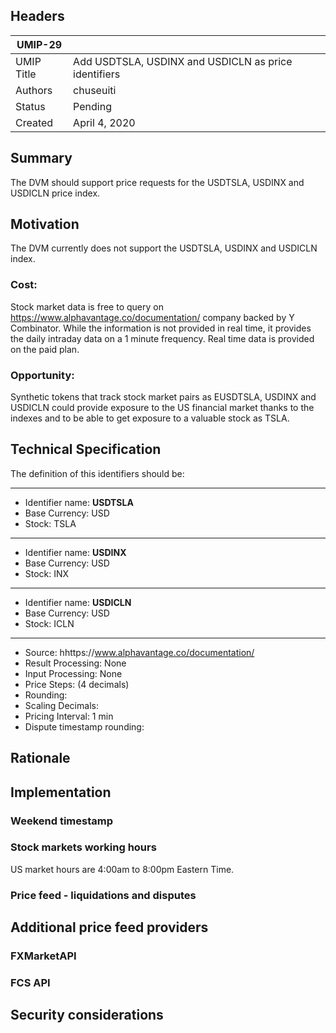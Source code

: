 ## Headers
| UMIP-29    |                                                          |
|------------|----------------------------------------------------------|
| UMIP Title | Add USDTSLA, USDINX and USDICLN as price identifiers     |
| Authors    | chuseuiti                                                |
| Status     | Pending                                                  |
| Created    | April 4, 2020                                            |

## Summary
The DVM should support price requests for the USDTSLA, USDINX and USDICLN price index.

## Motivation
The DVM currently does not support the USDTSLA, USDINX and USDICLN index.

### Cost: 
Stock market data is free to query on https://www.alphavantage.co/documentation/ company backed by Y Combinator. While the information is not provided in real time, it provides the daily intraday data on a 1 minute frequency. Real time data is provided on the paid plan.

### Opportunity: 
Synthetic tokens that track stock market pairs as EUSDTSLA, USDINX and USDICLN could provide exposure to the US financial market thanks to the indexes and to be able to get exposure to a valuable stock as TSLA. 

## Technical Specification

The definition of this identifiers should be:

-----------------------------------------
- Identifier name: **USDTSLA**
- Base Currency: USD
- Stock: TSLA

-----------------------------------------

- Identifier name: **USDINX**
- Base Currency: USD
- Stock: INX

-----------------------------------------

- Identifier name: **USDICLN**
- Base Currency: USD
- Stock: ICLN

-----------------------------------------

- Source: hhttps://www.alphavantage.co/documentation/ 
- Result Processing: None
- Input Processing: None
- Price Steps: (4 decimals)
- Rounding:
- Scaling Decimals: 
- Pricing Interval: 1 min
- Dispute timestamp rounding: 

## Rationale


## Implementation


### Weekend timestamp


### Stock markets working hours

US market hours are 4:00am to 8:00pm Eastern Time.

### Price feed - liquidations and disputes


## Additional price feed providers

### FXMarketAPI


### FCS API


## Security considerations

